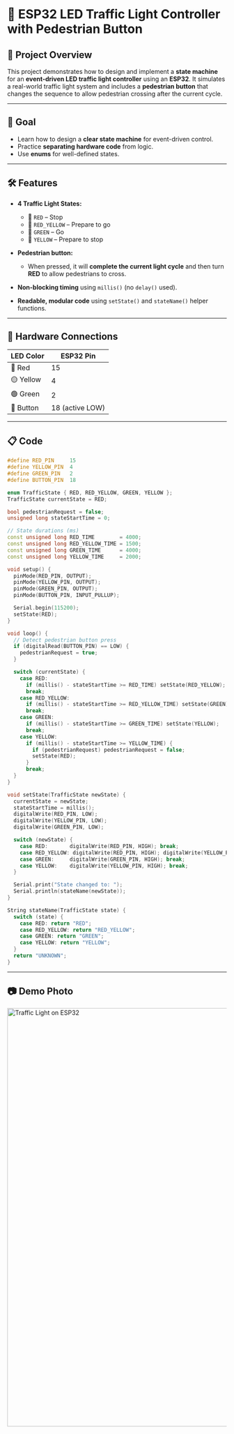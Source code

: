 # 🔦 ESP32 LED Traffic Light Controller with Pedestrian Button

## 📌 Project Overview

This project demonstrates how to design and implement a **state machine** for an **event-driven LED traffic light controller** using an **ESP32**.
It simulates a real-world traffic light system and includes a **pedestrian button** that changes the sequence to allow pedestrian crossing after the current cycle.

---

## 🎯 Goal

* Learn how to design a **clear state machine** for event-driven control.
* Practice **separating hardware code** from logic.
* Use **enums** for well-defined states.

---

## 🛠 Features

* **4 Traffic Light States:**

  * 🚦 `RED` – Stop
  * 🚦 `RED_YELLOW` – Prepare to go
  * 🚦 `GREEN` – Go
  * 🚦 `YELLOW` – Prepare to stop
* **Pedestrian button:**

  * When pressed, it will **complete the current light cycle** and then turn **RED** to allow pedestrians to cross.
* **Non-blocking timing** using `millis()` (no `delay()` used).
* **Readable, modular code** using `setState()` and `stateName()` helper functions.

---

## 📡 Hardware Connections

| LED Color | ESP32 Pin       |
| --------- | --------------- |
| 🔴 Red    | 15              |
| 🟡 Yellow | 4               |
| 🟢 Green  | 2               |
| 👣 Button | 18 (active LOW) |

---

## 📋 Code

```cpp
#define RED_PIN     15
#define YELLOW_PIN  4
#define GREEN_PIN   2
#define BUTTON_PIN  18

enum TrafficState { RED, RED_YELLOW, GREEN, YELLOW };
TrafficState currentState = RED;

bool pedestrianRequest = false; 
unsigned long stateStartTime = 0; 

// State durations (ms)
const unsigned long RED_TIME        = 4000;
const unsigned long RED_YELLOW_TIME = 1500;
const unsigned long GREEN_TIME      = 4000;
const unsigned long YELLOW_TIME     = 2000;

void setup() {
  pinMode(RED_PIN, OUTPUT);
  pinMode(YELLOW_PIN, OUTPUT);
  pinMode(GREEN_PIN, OUTPUT);
  pinMode(BUTTON_PIN, INPUT_PULLUP);

  Serial.begin(115200);
  setState(RED);
}

void loop() {
  // Detect pedestrian button press
  if (digitalRead(BUTTON_PIN) == LOW) {
    pedestrianRequest = true;
  }

  switch (currentState) {
    case RED:
      if (millis() - stateStartTime >= RED_TIME) setState(RED_YELLOW);
      break;
    case RED_YELLOW:
      if (millis() - stateStartTime >= RED_YELLOW_TIME) setState(GREEN);
      break;
    case GREEN:
      if (millis() - stateStartTime >= GREEN_TIME) setState(YELLOW);
      break;
    case YELLOW:
      if (millis() - stateStartTime >= YELLOW_TIME) {
        if (pedestrianRequest) pedestrianRequest = false;
        setState(RED);
      }
      break;
  }
}

void setState(TrafficState newState) {
  currentState = newState;
  stateStartTime = millis();
  digitalWrite(RED_PIN, LOW);
  digitalWrite(YELLOW_PIN, LOW);
  digitalWrite(GREEN_PIN, LOW);

  switch (newState) {
    case RED:       digitalWrite(RED_PIN, HIGH); break;
    case RED_YELLOW: digitalWrite(RED_PIN, HIGH); digitalWrite(YELLOW_PIN, HIGH); break;
    case GREEN:     digitalWrite(GREEN_PIN, HIGH); break;
    case YELLOW:    digitalWrite(YELLOW_PIN, HIGH); break;
  }

  Serial.print("State changed to: ");
  Serial.println(stateName(newState));
}

String stateName(TrafficState state) {
  switch (state) {
    case RED: return "RED";
    case RED_YELLOW: return "RED_YELLOW";
    case GREEN: return "GREEN";
    case YELLOW: return "YELLOW";
  }
  return "UNKNOWN";
}
```

---

## 📷 Demo Photo

<img width="1280" height="960" alt="Traffic Light on ESP32" src="https://github.com/user-attachments/assets/fd09fe13-6f24-4fd6-9bd9-5caf002facc1" />

